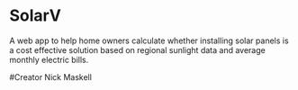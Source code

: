 # SolarV
A web app to help home owners calculate whether installing solar panels is a cost effective solution based on regional sunlight data and average monthly electric bills.

#Creator
Nick Maskell
